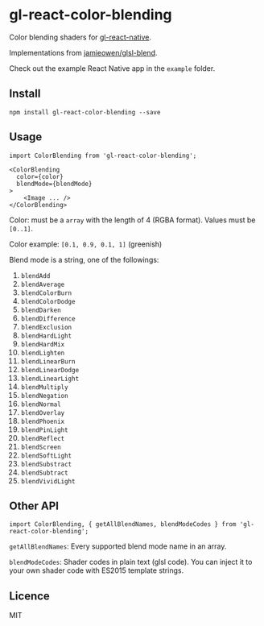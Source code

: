 # gl-react-color-blending

Color blending shaders for [gl-react-native](https://github.com/ProjectSeptemberInc/gl-react-native).

Implementations from [jamieowen/glsl-blend](https://github.com/jamieowen/glsl-blend).

Check out the example React Native app in the `example` folder.

## Install

`npm install gl-react-color-blending --save`

## Usage

```
import ColorBlending from 'gl-react-color-blending';
```

```
<ColorBlending
  color={color}
  blendMode={blendMode}
>
    <Image ... />
</ColorBlending>
```

Color: must be a `array` with the length of 4 (RGBA format). Values must be `[0..1]`.

Color example: `[0.1, 0.9, 0.1, 1]` (greenish)

Blend mode is a string, one of the followings:

1. `blendAdd`
2. `blendAverage`
3. `blendColorBurn`
4. `blendColorDodge`
4. `blendDarken`
5. `blendDifference`
6. `blendExclusion`
7. `blendHardLight`
9. `blendHardMix`
10. `blendLighten`
11. `blendLinearBurn`
12. `blendLinearDodge`
13. `blendLinearLight`
14. `blendMultiply`
15. `blendNegation`
16. `blendNormal`
17. `blendOverlay`
18. `blendPhoenix`
19. `blendPinLight`
20. `blendReflect`
21. `blendScreen`
22. `blendSoftLight`
23. `blendSubstract`
24. `blendSubtract`
25. `blendVividLight`

## Other API

`import ColorBlending, { getAllBlendNames, blendModeCodes } from 'gl-react-color-blending';`

`getAllBlendNames`: Every supported blend mode name in an array.

`blendModeCodes`: Shader codes in plain text (glsl code). You can inject it to your own shader code with ES2015 template strings.

## Licence

MIT
